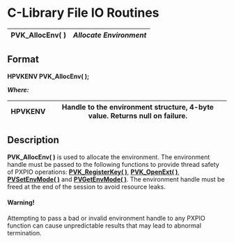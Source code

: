 # C-Library File IO Routines

**PVK_AllocEnv( )** |  **_Allocate Environment_**  
---|---  
  
## Format

**HPVKENV PVK_AllocEnv( );**

**_Where:_**

**HPVKENV** |  Handle to the environment structure, 4-byte value. Returns null on failure.  
---|---  
  
## Description

**PVK_AllocEnv( )** is used to allocate the environment. The environment handle must be passed to the following functions to provide thread safety of PXPIO operations: **[PVK_RegisterKey( )](registerkey.md)**, **[PVK_OpenExt( )](openext.md)**, **[PVSetEnvMode( )](setenvmode.md)** and **[PVGetEnvMode( )](getenvmode.md)**. The environment handle must be freed at the end of the session to avoid resource leaks.

#### **Warning!**  
Attempting to pass a bad or invalid environment handle to any PXPIO function can cause unpredictable results that may lead to abnormal termination.
